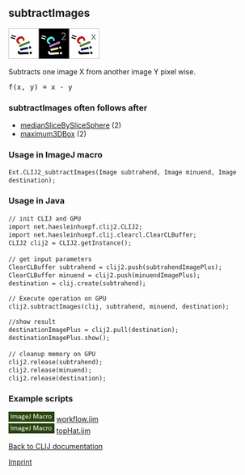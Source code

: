 ## subtractImages
<img src="images/mini_clij1_logo.png"/><img src="images/mini_clij2_logo.png"/><img src="images/mini_clijx_logo.png"/>

Subtracts one image X from another image Y pixel wise.

<pre>f(x, y) = x - y</pre>

### subtractImages often follows after
* <a href="reference_medianSliceBySliceSphere">medianSliceBySliceSphere</a> (2)
* <a href="reference_maximum3DBox">maximum3DBox</a> (2)


### Usage in ImageJ macro
```
Ext.CLIJ2_subtractImages(Image subtrahend, Image minuend, Image destination);
```


### Usage in Java
```
// init CLIJ and GPU
import net.haesleinhuepf.clij2.CLIJ2;
import net.haesleinhuepf.clij.clearcl.ClearCLBuffer;
CLIJ2 clij2 = CLIJ2.getInstance();

// get input parameters
ClearCLBuffer subtrahend = clij2.push(subtrahendImagePlus);
ClearCLBuffer minuend = clij2.push(minuendImagePlus);
destination = clij.create(subtrahend);
```

```
// Execute operation on GPU
clij2.subtractImages(clij, subtrahend, minuend, destination);
```

```
//show result
destinationImagePlus = clij2.pull(destination);
destinationImagePlus.show();

// cleanup memory on GPU
clij2.release(subtrahend);
clij2.release(minuend);
clij2.release(destination);
```




### Example scripts
<a href="https://github.com/clij/clij2-docs/blob/master/src/main/macro/workflow.ijm"><img src="images/language_macro.png" height="20"/></a> [workflow.ijm](https://github.com/clij/clij2-docs/blob/master/src/main/macro/workflow.ijm)  
<a href="https://github.com/clij/clij2-docs/blob/master/src/main/macro/topHat.ijm"><img src="images/language_macro.png" height="20"/></a> [topHat.ijm](https://github.com/clij/clij2-docs/blob/master/src/main/macro/topHat.ijm)  


[Back to CLIJ documentation](https://clij.github.io/)

[Imprint](https://clij.github.io/imprint)
